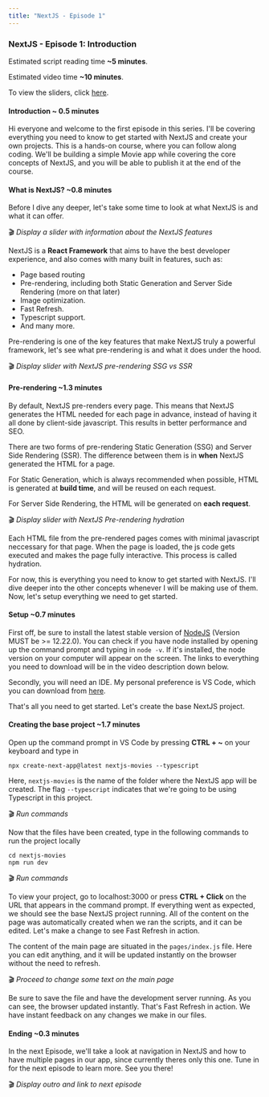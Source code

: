 ```yaml
---
title: "NextJS - Episode 1"
---
```

### NextJS - Episode 1: Introduction
Estimated script reading time **~5 minutes**.

Estimated video time **~10 minutes**.

To view the sliders, click [here](https://www.canva.com/design/DAE1Nqki-9M/KWKN8pUir5HhoT44o8UrQA/view?utm_content=DAE1Nqki-9M&utm_campaign=designshare&utm_medium=link&utm_source=publishsharelink).

#### Introduction ~ 0.5 minutes
Hi everyone and welcome to the first episode in this series. I'll be covering everything you need to know to get started with NextJS and create your own projects. This is a hands-on course, where you can follow along coding. We'll be building a simple Movie app while covering the core concepts of NextJS, and you will be able to publish it at the end of the course.

#### What is NextJS? ~0.8 minutes
Before I dive any deeper, let's take some time to look at what NextJS is and what it can offer.

🎬 *Display a slider with information about the NextJS features*

NextJS is a **React Framework** that aims to have the best developer experience, and also comes with many built in features, such as:
- Page based routing
- Pre-rendering, including both Static Generation and Server Side Rendering (more on that later)
- Image optimization.
- Fast Refresh.
- Typescript support.
- And many more.

Pre-rendering is one of the key features that make NextJS truly a powerful framework, let's see what pre-rendering is and what it does under the hood.

🎬 *Display slider with NextJS pre-rendering SSG vs SSR*

#### Pre-rendering ~1.3 minutes
By default, NextJS pre-renders every page. This means that NextJS generates the HTML needed for each page in advance, instead of having it all done by client-side javascript. This results in better performance and SEO.

There are two forms of pre-rendering Static Generation (SSG) and Server Side Rendering (SSR). The difference between them is in **when** NextJS generated the HTML for a page.

For Static Generation, which is always recommended when possible, HTML is generated at **build time**, and will be reused on each request.

For Server Side Rendering, the HTML will be generated on **each request**.

🎬 *Display slider with NextJS Pre-rendering hydration*

Each HTML file from the pre-rendered pages comes with minimal javascript neccessary for that page. When the page is loaded, the js code gets executed and makes the page fully interactive. This process is called hydration.

For now, this is everything you need to know to get started with NextJS. I'll dive deeper into the other concepts whenever I will be making use of them. Now, let's setup everything we need to get started.

#### Setup ~0.7 minutes
First off, be sure to install the latest stable version of [NodeJS](https://nodejs.org/en/)  (Version MUST be >= 12.22.0). You can check if you have node installed by opening up the command prompt and typing in `node -v`. If it's installed, the node version on your computer will appear on the screen. The links to everything you need to download will be in the video description down below.

Secondly, you will need an IDE. My personal preference is VS Code, which you can download from [here](https://code.visualstudio.com/).

That's all you need to get started. Let's create the base NextJS project.

#### Creating the base project ~1.7 minutes
Open up the command prompt in VS Code by pressing **CTRL + ~** on your keyboard and type in
```
npx create-next-app@latest nextjs-movies --typescript
```
Here, `nextjs-movies` is the name of the folder where the NextJS app will be created. The flag `--typescript` indicates that we're going to be using Typescript in this project.

🎬 *Run commands*

Now that the files have been created, type in the following commands to run the project locally
```
cd nextjs-movies
npm run dev
```

🎬 *Run commands*

To view your project, go to localhost:3000 or press **CTRL + Click** on the URL that appears in the command prompt. If everything went as expected, we should see the base NextJS project running. All of the content on the page was automatically created when we ran the scripts, and it can be edited. Let's make a change to see Fast Refresh in action.

The content of the main page are situated in the `pages/index.js` file. Here you can edit anything, and it will be updated instantly on the browser without the need to refresh. 

🎬 *Proceed to change some text on the main page*

Be sure to save the file and have the development server running. As you can see, the browser updated instantly. That's Fast Refresh in action. We have instant feedback on any changes we make in our files.

#### Ending ~0.3 minutes
In the next Episode, we'll take a look at navigation in NextJS and how to have multiple pages in our app, since currently theres only this one. Tune in for the next episode to learn more. See you there!

🎬 *Display outro and link to next episode*